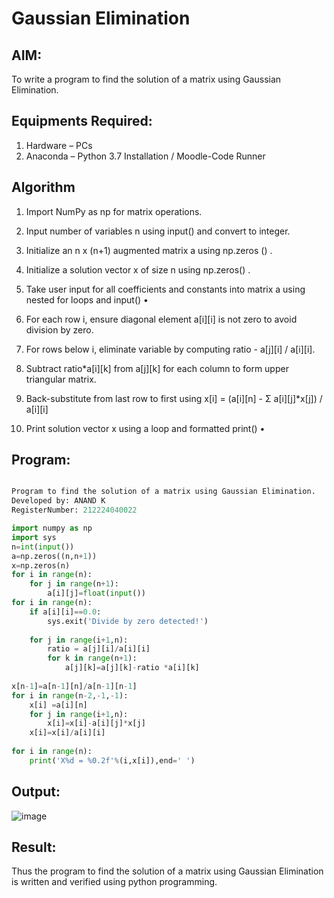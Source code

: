 # Gaussian Elimination

## AIM:
To write a program to find the solution of a matrix using Gaussian Elimination.

## Equipments Required:
1. Hardware – PCs
2. Anaconda – Python 3.7 Installation / Moodle-Code Runner

## Algorithm
1. Import NumPy as np for matrix operations.

2. Input number of variables n using input() and convert to integer.

3. Initialize an n x (n+1) augmented matrix a using np.zeros () .

4. Initialize a solution vector x of size n using np.zeros() .

5. Take user input for all coefficients and constants into matrix a using nested for loops and input() •

6. For each row i, ensure diagonal element a[i][i] is not zero to avoid division by zero.

7. For rows below i, eliminate variable by computing ratio - a[j][i] / a[i][i].

8. Subtract ratio*a[i][k] from a[j][k] for each column to form upper triangular matrix.

9. Back-substitute from last row to first using x[i] = (a[i][n] - Σ a[i][j]*x[j]) / a[i][i]

10. Print solution vector x using a loop and formatted print() •

## Program:
``` python

Program to find the solution of a matrix using Gaussian Elimination.
Developed by: ANAND K 
RegisterNumber: 212224040022

import numpy as np
import sys
n=int(input())
a=np.zeros((n,n+1))
x=np.zeros(n)
for i in range(n):
    for j in range(n+1):
        a[i][j]=float(input())
for i in range(n):
    if a[i][i]==0.0:
        sys.exit('Divide by zero detected!')
    
    for j in range(i+1,n):
        ratio = a[j][i]/a[i][i]
        for k in range(n+1):
            a[j][k]=a[j][k]-ratio *a[i][k]
            
x[n-1]=a[n-1][n]/a[n-1][n-1]
for i in range(n-2,-1,-1):
    x[i] =a[i][n]
    for j in range(i+1,n):
        x[i]=x[i]-a[i][j]*x[j]
    x[i]=x[i]/a[i][i]
    
for i in range(n):
    print('X%d = %0.2f'%(i,x[i]),end=' ')
```

## Output:
![image](https://github.com/user-attachments/assets/0e718995-8f81-423e-9b50-2687751abb87)



## Result:
Thus the program to find the solution of a matrix using Gaussian Elimination is written and verified using python programming.

